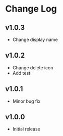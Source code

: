 # Change Log

## v1.0.3

- Change display name

## v1.0.2

- Change delete icon
- Add test

## v1.0.1

- Minor bug fix

## v1.0.0

- Initial release
